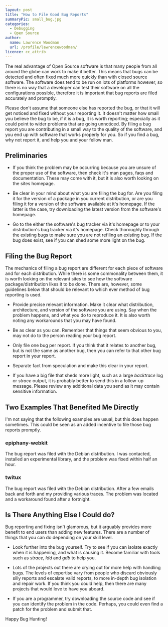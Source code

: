 ```yaml
---
layout: post
title: "How to File Good Bug Reports"
summaryPic: small_bug.jpg
categories:
  - Debugging
  - Open Source
author:
  name: Lawrence Woodman
  url: /profile/lawrencewoodman/
licence: cc_attrib
---
```

The real advantage of Open Source software is that many people from all around the globe can work to make it better.  This means that bugs can be detected and often fixed much more quickly than with closed source software.  The software does tend to be run on lots of platforms however, so there is no way that a developer can test their software on all the configurations possible, therefore it is important that bug reports are filed accurately and promptly.

Please don't assume that someone else has reported the bug, or that it will get noticed and fixed without your reporting it.  It doesn't matter how small you believe the bug to be, if it is a bug, it is worth reporting; especially as it could point to wider problems that are going unnoticed.  By filing a bug report you are contributing in a small way to the quality of the software, and you end up with software that works properly for you.  So if you find a bug, why not report it, and help you and your fellow man.

## Preliminaries

* If you think the problem may be occurring because you are unsure of the proper use of the software, then check it's man pages, faqs and documentation.  These may come with it, but it is also worth looking on the sites homepage.

* Be clear in your mind about what you are filing the bug for.  Are you filing it for the version of a package in you current distribution, or are you filing it for a version of the software available at it's homepage.  If the latter is the case, try downloading the latest version from the software's homepage.

* Go to the either the software's bug tracker via it's homepage or to your distribution's bug tracker via it's homepage.  Check thoroughly through the existing bugs to make sure you are not refiling an existing bug.  If the bug does exist, see if you can shed some more light on the bug.

## Filing the Bug Report
The mechanics of filing a bug report are different for each piece of software and for each distribution.  While there is some commonality between them, it is worth looking on the relevant sites to see how the software package/distribution likes it to be done.  There are, however, some guidelines below that should be relevant to which ever method of bug reporting is used.

* Provide precise relevant information.  Make it clear what distribution, architecture, and version of the software you are using.  Say when the problem happens, and what you do to reproduce it.  It is also worth noting any workarounds that you may have found.

* Be as clear as you can.  Remember that things that seem obvious to you, may not do to the person reading your bug report.

* Only file one bug per report.  If you think that it relates to another bug, but is not the same as another bug, then you can refer to that other bug report in your report.

* Separate fact from speculation and make this clear in your report.

* If you have a big file that sheds more light, such as a large _backtrace_ log or _strace_ output, it is probably better to send this in a follow-up message.  Please review any additional data you send as it may contain sensitive information.

## Two Examples That Benefited Me Directly
I'm not saying that the following examples are usual, but this does happen sometimes.  This could be seen as an added incentive to file those bug reports promptly.

### epiphany-webkit
The bug report was filed with the Debian distribution.  I was contacted, installed an experimental library, and the problem was fixed within half an hour.

### twitux
The bug report was filed with the Debian distribution.  After a few emails back and forth and my providing various traces.  The problem was located and a workaround found after a fortnight.

## Is There Anything Else I Could do?
Bug reporting and fixing isn't glamorous, but it arguably provides more benefit to end users than adding new features.  There are a number of things that you can do depending on your skill level.

* Look further into the bug yourself.  Try to see if you can isolate exactly when it is happening, and what is causing it.  Become familiar with tools such as <em>strace</em>, <em>ldd</em> and <em>gdb</em> to help you.

* Lots of the projects out there are crying out for more help with handling bugs.  The levels of expertise vary from people who discard obviously silly reports and escalate valid reports, to more in-depth bug isolation and repair work.  If you think you could help, then there are many projects that would love to have you aboard.

* If you are a programmer, try downloading the source code and see if you can identify the problem in the code.  Perhaps, you could even find a patch for the problem and submit that.

Happy Bug Hunting!
